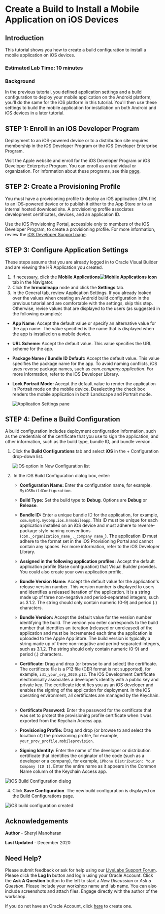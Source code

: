 # Create a Build to Install a Mobile Application on iOS Devices

## Introduction

This tutorial shows you how to create a build configuration to install a mobile application on iOS devices. 

### Estimated Lab Time:  10 minutes

### Background

In the previous tutorial, you defined application settings and a build configuration to deploy your mobile application on the Android platform; you'll do the same for the iOS platform in this tutorial. You'll then use these settings to build the mobile application for installation on both Android and iOS devices in a later tutorial.

## **STEP 1**: Enroll in an iOS Developer Program

Deployment to an iOS-powered device or to a distribution site requires membership in the iOS Developer Program or the iOS Developer Enterprise Program.

Visit the Apple website and enroll for the iOS Developer Program or iOS Developer Enterprise Program. You can enroll as an individual or organization. For information about these programs, see this [page](https://developer.apple.com/programs/).

## **STEP 2**: Create a Provisioning Profile

You must have a provisioning profile to deploy an iOS application (.IPA file) to an iOS-powered device or to publish it either to the App Store or to an internal hosted download site. A provisioning profile associates development certificates, devices, and an application ID.

Use the iOS Provisioning Portal, accessible only to members of the iOS Developer Program, to create a provisioning profile. For more information, review the [iOS Developer Support page](https://developer.apple.com/support/).

## **STEP 3**: Configure Application Settings

These steps assume that you are already logged in to Oracle Visual Builder and are viewing the HR Application you created.

1.  If necessary, click the **Mobile Applications![](images/vbcsio_mob_mob_icon.png "Mobile Applications icon")** tab in the Navigator.
2.  Click the **hrmobileapp** node and click the **Settings** tab.
3.  In the General tab, review Application Settings. If you already looked over the values when creating an Android build configuration in the previous tutorial and are comfortable with the settings, skip this step. Otherwise, revise values that are displayed to the users (as suggested in the following examples):

-   **App Name**: Accept the default value or specify an alternative value for the app name. The value specified is the name that is displayed when the app is installed on a mobile device.  

-   **URL Scheme:** Accept the default value. This value specifies the URL scheme for the app.
-   **Package Name / Bundle ID Default:** Accept the default value. This value specifies the package name for the app. To avoid naming conflicts, iOS uses reverse package names, such as _com.company.application_. For more information, refer to the iOS Developer Library.
-   **Lock Portrait Mode:** Accept the default value to render the application in Portrait mode on the mobile device. Deselecting the check box renders the mobile application in both Landscape and Portrait mode.  

    ![](images/vbcsio_mob_gen_s3.png "Application Settings pane")


## **STEP 4**: Define a Build Configuration

A build configuration includes deployment configuration information, such as the credentials of the certificate that you use to sign the application, and other information, such as the build type, bundle ID, and bundle version.  

1.  Click the **Build Configurations** tab and select **iOS** in the + Configuration drop-down list.

    ![](images/vbcsio_mob_bp_s1.png "iOS option in New Configuration list")

2.   In the iOS Build Configuration dialog box, enter:
    -   **Configuration Name:** Enter the configuration name, for example, `MyiOSBuildConfiguration`.
    -   **Build Type:** Set the build type to **Debug**. Options are **Debug** or **Release**.
    -   **Bundle ID:** Enter a unique bundle ID for the application, for example, `com.myOrg.myComp.ios.hrmobileapp`. This ID must be unique for each application installed on an iOS device and must adhere to reverse-package style naming conventions (`com._organization_name_._company name_`). The application ID must adhere to the format set in the iOS Provisioning Portal and cannot contain any spaces. For more information, refer to the iOS Developer Library.  

    -   **Assigned in the following application profiles:** Accept the default application profile (Base configuration) that Visual Builder provides. You could also create your own application profile.
    -   **Bundle Version Name:** Accept the default value for the application's release version number. This version number is displayed to users and identifies a released iteration of the application. It is a string made up of three non-negative and period-separated integers, such as 3.1.2. The string should only contain numeric (0-9) and period (.) characters.
    -   **Bundle Version:** Accept the default value for the version number identifying the build. The version you enter corresponds to the build number that identifies an iteration (released or unreleased) of the application and must be incremented each time the application is uploaded to the Apple App Store. The build version is typically a string made up of three non-negative and period-separated integers, such as 3.1.2. The string should only contain numeric (0-9) and period (.) characters. 
    -   **Certificate:** Drag and drop (or browse to and select) the certificate. The certificate file is a P12 file (CER format is not supported), for example, `id1_your_org_2020.p12`. The iOS Development Certificate electronically associates a developer’s identity with a public key and private key. The certificate identifies you as an iOS developer and enables the signing of the application for deployment. In the iOS operating environment, all certificates are managed by the Keychain.  
    -   **Certificate Password:** Enter the password for the certificate that was set to protect the provisioning profile certificate when it was exported from the Keychain Access app.
    -   **Provisioning Profile:** Drag and drop (or browse to and select the location of) the provisioning profile, for example, `your_prov_profile.mobileprovision`.
    -   **Signing Identity:** Enter the name of the developer or distribution certificate that identifies the originator of the code (such as a developer or a company), for example, `iPhone Distribution: Your Company (ID 1)`. Enter the entire name as it appears in the Common Name column of the Keychain Access app.

![](images/vbcsio_mob_bp_s2.png "iOS Build Configuration dialog")

4.  Click **Save Configuration**. The new build configuration is displayed on the Build Configurations page.

![](images/vbcsio_mob_bp_result.png "iOS build configuration created")

## Acknowledgements
**Author** - Sheryl Manoharan

**Last Updated** - December 2020

## Need Help?
Please submit feedback or ask for help using our [LiveLabs Support Forum](https://community.oracle.com/tech/developers/categories/livelabsdiscussions). Please click the **Log In** button and login using your Oracle Account. Click the **Ask A Question** button to the left to start a *New Discussion* or *Ask a Question*.  Please include your workshop name and lab name.  You can also include screenshots and attach files.  Engage directly with the author of the workshop.

If you do not have an Oracle Account, click [here](https://profile.oracle.com/myprofile/account/create-account.jspx) to create one.
